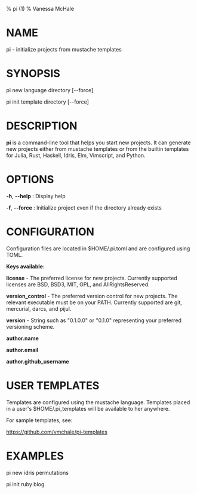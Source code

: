 % pi (1)
% Vanessa McHale

# NAME

pi - initialize projects from mustache templates

# SYNOPSIS

  pi new language directory [--force]

  pi init template directory [--force]

# DESCRIPTION

**pi** is a command-line tool that helps you start new projects. It can generate
new projects either from mustache templates or from the builtin templates for
Julia, Rust, Haskell, Idris, Elm, Vimscript, and Python.

# OPTIONS

**-h**, **--help**
:   Display help

**-f**, **--force**
:   Initialize project even if the directory already exists

# CONFIGURATION

Configuration files are located in $HOME/.pi.toml and are configured using TOML.

**Keys available:**

  **license** - The preferred license for new projects. Currently supported
  licenses are BSD, BSD3, MIT, GPL, and AllRightsReserved.

  **version_control** - The preferred version control for new projects. The
  relevant executable must be on your PATH. Currently supported are git,
  mercurial, darcs, and pijul.

  **version** - String such as "0.1.0.0" or "0.1.0" representing your preferred
  versioning scheme.

  **author.name**

  **author.email**

  **author.github_username**

# USER TEMPLATES

Templates are configured using the mustache language. Templates placed in a
user's $HOME/.pi_templates will be available to her anywhere.

For sample templates, see:

  https://github.com/vmchale/pi-templates

# EXAMPLES

pi new idris permutations

pi init ruby blog

